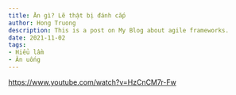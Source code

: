 ```yaml
---
title: Ăn gì? Lẽ thật bị đánh cắp
author: Hong Truong
description: This is a post on My Blog about agile frameworks.
date: 2021-11-02
tags:
- Hiểu lầm
- Ăn uống
---
```


https://www.youtube.com/watch?v=HzCnCM7r-Fw
